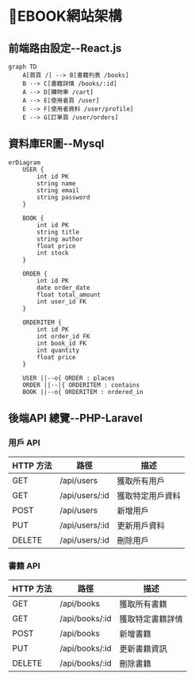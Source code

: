 # 📖EBOOK網站架構
## 前端路由設定--React.js
```mermaid
graph TD
    A[首頁 /] --> B[書籍列表 /books]
    B --> C[書籍詳情 /books/:id]
    A --> D[購物車 /cart]
    A --> E[使用者頁 /user]
    E --> F[使用者資料 /user/profile]
    E --> G[訂單頁 /user/orders]
```
## 資料庫ER圖--Mysql
```mermaid
erDiagram
    USER {
        int id PK
        string name
        string email
        string password
    }
    
    BOOK {
        int id PK
        string title
        string author
        float price
        int stock
    }
    
    ORDER {
        int id PK
        date order_date
        float total_amount
        int user_id FK
    }

    ORDERITEM {
        int id PK
        int order_id FK
        int book_id FK
        int quantity
        float price
    }

    USER ||--o{ ORDER : places
    ORDER ||--|{ ORDERITEM : contains
    BOOK ||--o{ ORDERITEM : ordered_in
```
## 後端API 總覽--PHP-Laravel

### 用戶 API
| HTTP 方法 | 路徑            | 描述             |
|-----------|-----------------|------------------|
| GET       | /api/users      | 獲取所有用戶     |
| GET       | /api/users/:id  | 獲取特定用戶資料 |
| POST      | /api/users      | 新增用戶         |
| PUT       | /api/users/:id  | 更新用戶資料     |
| DELETE    | /api/users/:id  | 刪除用戶         |
### 書籍 API

| HTTP 方法 | 路徑            | 描述             |
|-----------|-----------------|------------------|
| GET       | /api/books      | 獲取所有書籍     |
| GET       | /api/books/:id  | 獲取特定書籍詳情 |
| POST      | /api/books      | 新增書籍         |
| PUT       | /api/books/:id  | 更新書籍資訊     |
| DELETE    | /api/books/:id  | 刪除書籍         |

